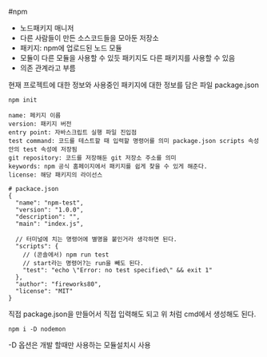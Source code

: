 #npm

- 노드패키지 매니저
- 다른 사람들이 만든 소스코드들을 모아둔 저장소
- 패키지: npm에 업로드된 노드 모듈
- 모듈이 다른 모듈을 사용할 수 있듯 패키지도 다른 패키지를 사용할 수 있음
- 의존 관계라고 부름

현재 프로젝트에 대한 정보와 사용중인 패키지에 대한 정보를 담은 파일 package.json

```
npm init

name: 페키지 이름
version: 패키지 버전
entry point: 자바스크립트 실행 파일 진입점
test command: 코드를 테스트할 때 입력할 명령어를 의미 package.json scripts 속성 안의 test 속성에 저장됨
git repository: 코드를 저장해둔 git 저장소 주소를 의미
keywords: npm 공식 홈페이지에서 패키지를 쉽게 찾을 수 있게 해준다.
license: 해당 패키지의 라이선스

# packace.json
{
  "name": "npm-test",
  "version": "1.0.0",
  "description": "",
  "main": "index.js",

  // 터미널에 치는 명령어에 별명을 붙인거라 생각하면 된다.
  "scripts": {
    // (콘솔에서) npm run test
    // start라는 명령어?는 run을 빼도 된다.
    "test": "echo \"Error: no test specified\" && exit 1"
  },
  "author": "fireworks80",
  "license": "MIT"
}

```

직접 package.json을 만들어서 직접 입력해도 되고
위 처럼 cmd에서 생성해도 된다.

```
npm i -D nodemon
```

-D 옵션은 개발 할때만 사용하는 모듈설치시 사용
